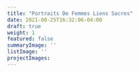 ```yaml
---
title: "Portraits De Femmes Liens Sacres"
date: 2021-08-25T16:32:06-04:00
draft: true
weight: 1
featured: false
summaryImage: ''
listImage: ''
projectImages:
---
```

